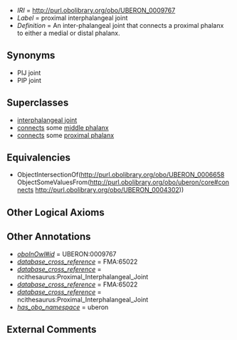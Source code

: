  * *IRI* = http://purl.obolibrary.org/obo/UBERON_0009767
 * *Label* = proximal interphalangeal joint
 * *Definition* = An inter-phalangeal joint that connects a proximal phalanx to either a medial or distal phalanx.

## Synonyms

 * PIJ joint
 * PIP joint

## Superclasses

 * [interphalangeal joint](../../UBERON/58/UBERON_0006658.md)
 * [connects](../../ts/core#connects.md) some [middle phalanx](../../UBERON/01/UBERON_0004301.md)
 * [connects](../../ts/core#connects.md) some [proximal phalanx](../../UBERON/02/UBERON_0004302.md)

## Equivalencies

 * ObjectIntersectionOf(<http://purl.obolibrary.org/obo/UBERON_0006658> ObjectSomeValuesFrom(<http://purl.obolibrary.org/obo/uberon/core#connects> <http://purl.obolibrary.org/obo/UBERON_0004302>))

## Other Logical Axioms


## Other Annotations

 * *[oboInOwl#id](../../id/oboInOwl#id.md)* = UBERON:0009767
 * *[database_cross_reference](../../ef/oboInOwl#hasDbXref.md)* = FMA:65022
 * *[database_cross_reference](../../ef/oboInOwl#hasDbXref.md)* = ncithesaurus:Proximal_Interphalangeal_Joint
 * *[database_cross_reference](../../ef/oboInOwl#hasDbXref.md)* = FMA:65022
 * *[database_cross_reference](../../ef/oboInOwl#hasDbXref.md)* = ncithesaurus:Proximal_Interphalangeal_Joint
 * *[has_obo_namespace](../../ce/oboInOwl#hasOBONamespace.md)* = uberon

## External Comments

